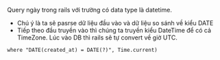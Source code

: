 Query ngày trong rails với trường có data type là datetime.
- Chú ý là ta sẽ pasrse dữ liệu đầu vào và dữ liệu so sánh về kiểu DATE
- Tiếp theo đầu truyền vào thì chúng ta truyền kiểu DateTime để có cả TimeZone. Lúc vào DB thì rails sẽ tự convert về giờ UTC.

```
where "DATE(created_at) = DATE(?)", Time.current)
```
